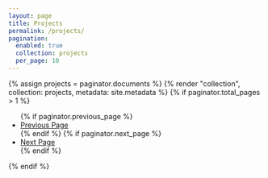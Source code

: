 ```yaml
---
layout: page
title: Projects
permalink: /projects/
pagination:
  enabled: true
  collection: projects
  per_page: 10
---
```


<div class="py-10 px-4">
  <div class="">
    {% assign projects = paginator.documents %} {% render "collection", collection: projects, metadata: site.metadata %}
    {% if paginator.total_pages > 1 %}
      <ul class="pagination">
        {% if paginator.previous_page %}
          <li>
            <a href="{{ paginator.previous_page_path }}">Previous Page</a>
          </li>
        {% endif %}
        {% if paginator.next_page %}
          <li>
            <a href="{{ paginator.next_page_path }}">Next Page</a>
          </li>
        {% endif %}
      </ul>
    {% endif %}
  </div>
</div>
